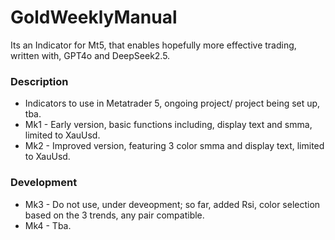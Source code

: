 # GoldWeeklyManual
Its an  Indicator for Mt5, that enables hopefully more effective trading, written with, GPT4o and DeepSeek2.5.

### Description
- Indicators to use in Metatrader 5, ongoing project/ project being set up, tba.
- Mk1 - Early version, basic functions including, display text and smma, limited to XauUsd.
- Mk2 - Improved version, featuring 3 color smma and display text, limited to XauUsd.


### Development
- Mk3 - Do not use, under deveopment; so far, added Rsi, color selection based on the 3 trends, any pair compatible.
- Mk4 - Tba.
